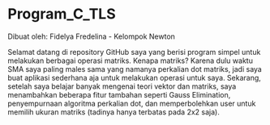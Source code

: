 # Program_C_TLS
Dibuat oleh: Fidelya Fredelina - Kelompok Newton

Selamat datang di repository GitHub saya yang berisi program simpel untuk melakukan berbagai operasi matriks. 
Kenapa matriks? Karena dulu waktu SMA saya paling males sama yang namanya perkalian dot matriks, jadi saya buat aplikasi sederhana aja untuk melakukan operasi untuk saya.
Sekarang, setelah saya belajar banyak mengenai teori vektor dan matriks, saya menambahkan beberapa fitur tambahan seperti Gauss Elimination, penyempurnaan algoritma perkalian dot, dan memperbolehkan user untuk memilih ukuran matriks (tadinya hanya terbatas pada 2x2 saja).
